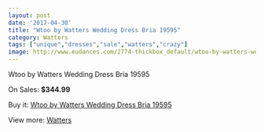 ```yaml
---
layout: post
date: '2017-04-30'
title: "Wtoo by Watters Wedding Dress Bria 19595"
category: Watters
tags: ["unique","dresses","sale","watters","crazy"]
image: http://www.eudances.com/2774-thickbox_default/wtoo-by-watters-wedding-dress-bria-19595.jpg
---
```

Wtoo by Watters Wedding Dress Bria 19595

On Sales: **$344.99**
<a href="https://www.eudances.com/en/watters/943-wtoo-by-watters-wedding-dress-bria-19595.html"><amp-img layout="responsive" width="600" height="600" src="//www.eudances.com/2774-thickbox_default/wtoo-by-watters-wedding-dress-bria-19595.jpg" alt="Wtoo by Watters Wedding Dress Bria 19595 0" /></a>
<a href="https://www.eudances.com/en/watters/943-wtoo-by-watters-wedding-dress-bria-19595.html"><amp-img layout="responsive" width="600" height="600" src="//www.eudances.com/2776-thickbox_default/wtoo-by-watters-wedding-dress-bria-19595.jpg" alt="Wtoo by Watters Wedding Dress Bria 19595 1" /></a>
<a href="https://www.eudances.com/en/watters/943-wtoo-by-watters-wedding-dress-bria-19595.html"><amp-img layout="responsive" width="600" height="600" src="//www.eudances.com/2775-thickbox_default/wtoo-by-watters-wedding-dress-bria-19595.jpg" alt="Wtoo by Watters Wedding Dress Bria 19595 2" /></a>

Buy it: [Wtoo by Watters Wedding Dress Bria 19595](https://www.eudances.com/en/watters/943-wtoo-by-watters-wedding-dress-bria-19595.html "Wtoo by Watters Wedding Dress Bria 19595")

View more: [Watters](https://www.eudances.com/en/12-watters "Watters")